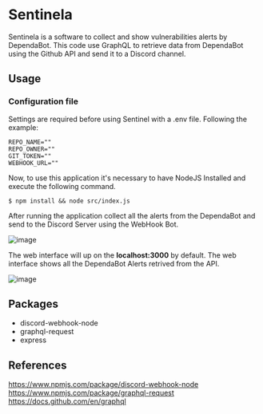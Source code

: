 # Sentinela
Sentinela is a software to collect and show vulnerabilities alerts by DependaBot. This code use GraphQL to retrieve data from DependaBot using the Github API and send it to a Discord channel.

## Usage

### Configuration file
Settings are required before using Sentinel with a .env file. Following the example:  
```
REPO_NAME=""
REPO_OWNER=""
GIT_TOKEN=""
WEBHOOK_URL=""
```


Now, to use this application it's necessary to have NodeJS Installed and execute the following command.

```console
$ npm install && node src/index.js
```

After running the application collect all the alerts from the DependaBot and send to the Discord Server using the WebHook Bot.  

![image](https://user-images.githubusercontent.com/34748334/180124111-55cbddc5-d69d-4991-a67c-65b7bf3c622e.png)


The web interface will up on the <b>localhost:3000</b> by default. The web interface shows all the DependaBot Alerts retrived from the API. 

![image](https://user-images.githubusercontent.com/34748334/180105000-1bc6d1d2-72d7-4fea-ac81-3f53dd7bb89a.png)

## Packages
- discord-webhook-node  
- graphql-request  
- express  

## References 
https://www.npmjs.com/package/discord-webhook-node  
https://www.npmjs.com/package/graphql-request  
https://docs.github.com/en/graphql  
